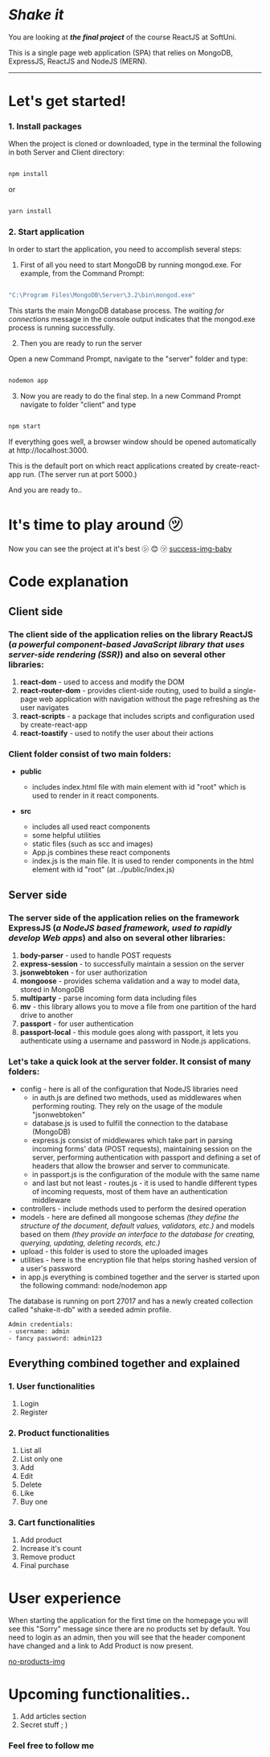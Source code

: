 # *Shake it*

You are looking at ***the final project*** of the course ReactJS at SoftUni.

This is a single page web application (SPA) that relies on MongoDB, ExpressJS, ReactJS and NodeJS (MERN).
___
     
# Let's get started! 

### 1. Install packages

When the project is cloned or downloaded, type in the terminal the following in both Server and Client directory:

```bash

npm install

```  
or 
```bash

yarn install

```

### 2. Start application

In order to start the application, you need to accomplish several steps: 

1. First of all you need to start MongoDB by running mongod.exe. For example, from the Command Prompt:
```bash

"C:\Program Files\MongoDB\Server\3.2\bin\mongod.exe"

``` 
This starts the main MongoDB database process. The *waiting for connections* message in the console output indicates that the mongod.exe process is running successfully. 

2. Then you are ready to run the server 

Open a new Command Prompt, navigate to the "server" folder and type:
  ```bash

nodemon app

```

3. Now you are ready to do the final step. In a new Command Prompt navigate to folder "client" and type
 ```bash

npm start

``` 

If everything goes well, a browser window should be opened automatically at http://localhost:3000.

This is the default port on which react applications created by create-react-app run.
(The server run at port 5000.)

And you are ready to.. 

# It's time to play around ㋡

Now you can see the project at it's best ㋛ 😊 ㋡
[success-img-baby](./yes-very-yes-baby.png)
 

# Code explanation
 
## Client side

### The client side of the application relies on the library ReactJS (*a powerful component-based JavaScript library that uses server-side rendering (SSR)*) and also on several other libraries: 
1. **react-dom** - used to access and modify the DOM
2. **react-router-dom** - provides client-side routing, used to build a single-page web application with navigation without the page refreshing as the user navigates
3. **react-scripts** - a package that includes scripts and configuration used by create-react-app
4. **react-toastify** - used to notify the user about their actions


### Client folder consist of two main folders:

+ **public**
	+ includes index.html file with main element with id "root" which is used to render in it react components.

+ **src**
	+ includes all used react components
	+ some helpful utilities
	+  static files (such as scc and images) 
	+ App.js combines these react components
	+	index.js is the main file. It is used to render components in the html element with id "root" (at ../public/index.js)
	
	
## Server side

### The server side of the application relies on the framework ExpressJS (*a NodeJS based framework, used to rapidly develop Web apps*) and also on several other libraries: 
1. **body-parser** - used to handle POST requests
2. **express-session** - to successfully maintain a session on the server
3. **jsonwebtoken** - for user authorization
4. **mongoose** - provides schema validation and a way to model data, stored in MongoDB
5. **multiparty** - parse incoming form data including files
6. **mv** - this library allows you to move a file from one partition of the hard drive to another
7. **passport** - for user authentication
8. **passport-local** - this module goes along with passport, it lets you authenticate using a username and password in Node.js applications.

### Let's take a quick look at the server folder. It consist of many folders:

+ config -  here is all of the configuration that NodeJS libraries need
	+ in auth.js are defined two methods, used as middlewares when performing routing. They rely on the usage of the module "jsonwebtoken"
	+ database.js is used to fulfill the connection to the database (MongoDB)
	+ express.js consist of middlewares which take part in parsing incoming forms' data (POST requests), maintaining session on the server, performing authentication with passport and defining a set of headers that allow the browser and server to communicate.
	+ in passport.js is the configuration of the module with the same name
	+ and last but not least - routes.js - it is used to handle different types of incoming requests, most of them have an authentication middleware
+ controllers - include methods used to perform the desired operation
+ models - here are defined all mongoose schemas *(they define the structure of the document, default values, validators, etc.)* and models based on them *(they provide an interface to the database for creating, querying, updating, deleting records, etc.)*
+ upload - this folder is used to store the uploaded images
+ utilities - here is the encryption file that helps storing hashed version of a user's password
+ in app.js everything is combined together and the server is started upon the following command: node/nodemon app

The database is running on port 27017 and has a newly created collection called "shake-it-db" with a seeded admin profile.

	Admin credentials:
	- username: admin
	- fancy password: admin123

## Everything combined together and explained

### 1. User functionalities
1. Login
2. Register

### 2. Product functionalities
1.  List all
2. List only one
3. Add
4. Edit
5. Delete
6. Like
7. Buy one

### 3. Cart functionalities
1. Add product
2. Increase it's count
3. Remove product
4. Final purchase


# User experience
When starting the application for the first time on the homepage you will see this "Sorry" message since there are no products set by default. You need to login as an admin, then you will see that the header component have changed and a link to Add Product is now present.

[no-products-img](add-url-here)

# Upcoming functionalities..
1. Add articles section
2. Secret stuff ; ) 

### Feel free to follow me